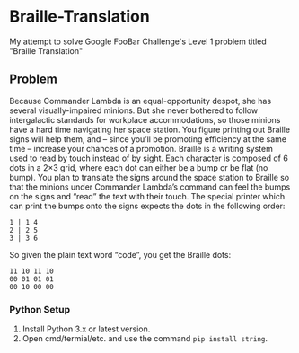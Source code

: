 # Braille-Translation
My attempt to solve Google FooBar Challenge's Level 1 problem titled "Braille Translation"

## Problem
Because Commander Lambda is an equal-opportunity despot, she has several visually-impaired minions. But she never bothered to follow intergalactic standards for workplace accommodations, so those minions have a hard time navigating her space station. You figure printing out Braille signs will help them, and – since you’ll be promoting efficiency at the same time – increase your chances of a promotion. Braille is a writing system used to read by touch instead of by sight. Each character is composed of 6 dots in a 2×3 grid, where each dot can either be a bump or be flat (no bump). You plan to translate the signs around the space station to Braille so that the minions under Commander Lambda’s command can feel the bumps on the signs and “read” the text with their touch. The special printer which can print the bumps onto the signs expects the dots in the following order:

`1 | 1 4`<br>
`2 | 2 5`<br>
`3 | 3 6`

So given the plain text word “code”, you get the Braille dots:

`11 10 11 10`<br>
`00 01 01 01`<br>
`00 10 00 00`

### Python Setup
1. Install Python 3.x or latest version.
2. Open cmd/termial/etc. and use the command `pip install string`.

